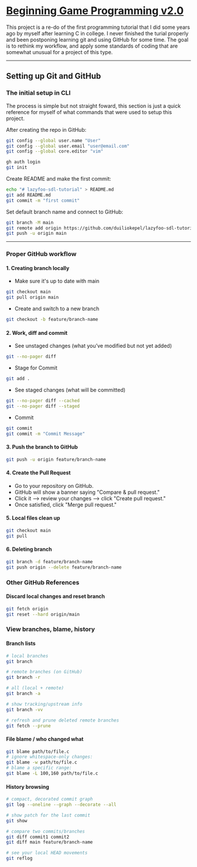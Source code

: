 # [Beginning Game Programming v2.0](https://lazyfoo.net/tutorials/SDL/)

This project is a re-do of the first programming tutorial that I did some years ago by myself after learning C in college. I never finished the turial properly and been postponing learning git and using GitHub for some time. The goal is to rethink my workflow, and apply some standards of coding that are somewhat unusual for a project of this type.

---

## Setting up Git and  GitHub

### The initial setup in CLI

The process is simple but not straight foward, this section is just a quick reference for myself of what commands that were used to setup this project.
    
After creating the repo in GitHub:
```bash
git config --global user.name "User"
git config --global user.email "user@email.com"
git config --global core.editor "vim"

gh auth login
git init
```

Create README and make the first commit:
```bash
echo "# lazyfoo-sdl-tutorial" > README.md
git add README.md
git commit -m "first commit"
```

Set default branch name and connect to GitHub:
```bash
git branch -M main
git remote add origin https://github.com/duiliokepel/lazyfoo-sdl-tutorial.git
git push -u origin main
```

---

### Proper GitHub workflow
   
#### 1. Creating branch locally
- Make sure it's up to date with main
```bash
git checkout main
git pull origin main
```
- Create and switch to a new branch
```bash
git checkout -b feature/branch-name
```

#### 2. Work, diff and commit
- See unstaged changes (what you’ve modified but not yet added)
```bash
git --no-pager diff
```
- Stage for Commit
``` bash
git add .
```
- See staged changes (what will be committed)
```bash
git --no-pager diff --cached
git --no-pager diff --staged
```
- Commit
```bash
git commit
git commit -m "Commit Message"
```

#### 3. Push the branch to GitHub
```bash
git push -u origin feature/branch-name
```

#### 4. Create the Pull Request
- Go to your repository on GitHub.
- GitHub will show a banner saying "Compare & pull request."
- Click it --> review your changes --> click "Create pull request."
- Once satisfied, click "Merge pull request."

#### 5. Local files clean up
```bash
git checkout main
git pull
```

#### 6. Deleting branch

```bash
git branch -d feature/branch-name
git push origin --delete feature/branch-name
```

### Other GitHub References

#### Discard local changes and reset branch
```bash
git fetch origin
git reset --hard origin/main

```

### View branches, blame, history

#### Branch lists

```bash
# local branches
git branch

# remote branches (on GitHub)
git branch -r

# all (local + remote)
git branch -a

# show tracking/upstream info
git branch -vv

# refresh and prune deleted remote branches
git fetch --prune
```

#### File blame / who changed what

```bash
git blame path/to/file.c
# ignore whitespace-only changes:
git blame -w path/to/file.c
# blame a specific range:
git blame -L 100,160 path/to/file.c
```

#### History browsing

```bash
# compact, decorated commit graph
git log --oneline --graph --decorate --all

# show patch for the last commit
git show

# compare two commits/branches
git diff commit1 commit2
git diff main feature/branch-name

# see your local HEAD movements
git reflog
```

